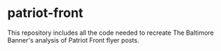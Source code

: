 # patriot-front
This repository includes all the code needed to recreate The Baltimore Banner's analysis of Patriot Front flyer posts.
